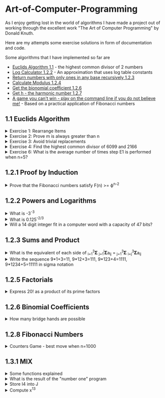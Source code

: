 # Art-of-Computer-Programming
As I enjoy getting lost in the world of algorithms I have made a project out of working through the excellent work "The Art of Computer Programming" by Donald Knuth.

Here are my attempts some exercise solutions in form of documentation and code.

Some algorithms that I have implemented so far are 
* [Euclids Algorithm 1.1](/exercises/chapter_1/one/euclids_algorithm.py) - the highest common divisor of 2 numbers
* [Log Calculator 1.2.2](/exercises/chapter_1/two/log_calculator.py) - An approximation that uses log table constants
* [Return numbers with only ones in any base recursively 1.2.3](/exercises/chapter_1/two/only_ones.py)
* [Calculate Modulus 1.2.4](/exercises/chapter_1/two/calculate_modulus.py)
* [Get the bionomial coefficient 1.2.6](/exercises/chapter_1/two/binomial_coefficients.py)
* [Get h - the harmonic number 1.2.7](exercises/chapter_1/two/harmonic_numbers.py)
* [A game you can't win - play on the command line if you do not believe me!](applications/counters_game.py) - Based on a practical application of Fibonacci numbers
## 1.1 Euclids Algorithm
<details>
  <summary>Exercise 1: Rearrange Items</summary>
  
  **Rearrange a, b, c, d to b, c, d, a**  
  e <-- b (a, b, c, d, b)  
  b <-- c (a, c, c, d, b)  
  c <-- d (a, c, d, d, b)  
  d <-- a (a, c, d, a, b)
  a <-- e (b, c, d, a)
</details>  

<details>
  <summary>Exercise 2: Prove m is always greater than n</summary>
  
**Prove m is always greater than n (except first iteration)**    

**Euclids Algorithm**  
E0: If m < n, exchange m <--> n  
E1: Divide m by n and let r be the remainder  
E2:  if r = 0 return n  
E3: Set m <- n, n <- r 

**Constraints**  
* n cannot be 1 as there would be no remainder  
* m and n cannot be equal as there would be no remainder  

**Attempted Solution**  
* r = m % n  
* We set m < n and n < r  
* This equals m < n and n < m % n 
* Whatever the value of n, m must be greater than m % n  
* m > m % n
</details>

<details>
<summary>Exercise 3: Avoid trivial replacements</summary>

  **Avoid Trivial Replacements**  

  **Attempted Solution**  
  Algorithm F - this looks like recursion
  * If m % n = 0 return n (Iteration 1)
  * If n % (m % n) = 0 return m % n (Iteration 2)
  * If (m % n) % (n % (m % n)) = 0 return n % (m % n) (Iteration 3)
  * If (n % (m % n)) % ((m % n) % (n % (m % n))) = 0 return (m % n) % (n % (m % n)) (Iteration 4)  

  The whole expression becomes the second arg  
  The second part of the expression, after the first modulus sign, becomes the first arg  

  So I seem to have overcomplicated this one...
  I have created a [recursive solution]("/exercises/chapter_1/one/euclids_algorithm") based on this
</details>


<details>
<summary>Exercise 4: Find the highest common divisor of 6099 and 2166</summary>

  **Find the highest common divisor of 6099 and 2166**  
  m=6099, n=2166
  * E1: r=1767
  * E2: False
  * E3: m=2166, n=1767
  * E1: r=399
  * E2: False
  * E3: m=1767, n=399
  * E1: r=171
  * E2: False
  * E3: m=399, n=171
  * E1: r=57
  * E2: False
  * E3: m=171, n=57
  * E2: True  

**Solution: 57**
</details>

<details>
<summary>Exercise 6: What is the average number of times step E1 is performed when n=5?</summary>

m=1 -> 1  
m=2 -> 2  
m=3 -> 3  
m=4 -> 2  
m=5 -> 1  
m=6 -> 2  
m=7 -> 3  
m=8 -> 4  
m=9 -> 3  
m=10 -> 1  
m=11 -> 2  
m=12 -> 3  
m=13 -> 4  
m=14 -> 3  
m=15 -> 1  
m=16 -> 2  
m=17 -> 3  
m=18 -> 4  
m=19 -> 3  
m=20 -> 1  

Average = 48 / 20 = 2.4
Check solution using the [recursive function]("/exercises/chapter_1/one/exercise_six").  
Setting m to 1,000,000 can be run in a reasonable time with the answer of 2.599996.  
This is very close to 2.6  

**Solution: 2.6**
</details>

## 1.2.1 Proof by Induction
<details>
<summary>Prove that the Fibonacci numbers satisfy F(n) >= ϕ<sup>n-2</sup></summary>

Where:

* ϕ = (1 + √5) / 2  
* 1 + ϕ = ϕ<sup>2</sup>   

Test:
* F<sub>(1)</sub> = 1
* F<sub>(1)</sub> >= ϕ<sup>n-2</sup> = ϕ<sup>-1</sup>
* 1 >= ϕ<sup>-1</sup>
* 1 >= 1 / ϕ
* ϕ >= 1 (Multiply by ϕ)
* (1 + √5) / 2 >= 1 (Sub real value for ϕ)
* 1 + √5 >= 2
* √5 >= 1 (Test is True)

Assert:
* F<sub>(n)</sub> >= ϕ<sup>n-2</sup>
* So F<sub>(n+1)</sub> >= ϕ<sup>n-1</sup>
* And F<sub>(n-1)</sub> >= ϕ<sup>n-3</sup>

Prove:
* F<sub>(n+1)</sub> >= F<sub>(n-1)</sub> + F<sub>(n)</sub> (The next in the sequence adds the previous 2 numbers)
* F<sub>(n+1)</sub> >= ϕ<sup>n-3</sup> + ϕ<sup>n-2</sup> (Substitute for the phi)
* ϕ<sup>n-3</sup> + ϕ<sup>n-2</sup> = ϕ<sup>n-3</sup>(1 + ϕ)
* ϕ<sup>n-3</sup>(1 + ϕ) = ϕ<sup>n-3</sup>(ϕ<sup>2</sup>) (As 1 + ϕ = ϕ<sup>2</sup>)
* ϕ<sup>n-3</sup>(ϕ<sup>2</sup>) = ϕ<sup>n-1</sup>
* ϕ<sup>n-3</sup> + ϕ<sup>n-2</sup> = ϕ<sup>n-1</sup>
* F<sub>(n+1)</sub> >= ϕ<sup>n-1</sup>
* F<sub>(n)</sub> >= ϕ<sup>n-2</sup> - **Proof is Correct**

</details>

## 1.2.2 Powers and Logarithms
<details>
<summary>What is -3<sup>-3</sup></summary>

-3<sup>-3</sup> = -1/3<sup>3</sup> = **1/27**
</details>

<details>
<summary>What is 0.125<sup>-2/3</sup></summary>

* 0.125<sup>-2/3</sup> = (1/8)<sup>-2/3</sup>
* (1/8)<sup>-2/3</sup> = <sup>3</sup>√(1/8)<sup>2</sup>
* <sup>3</sup>√(1/8)<sup>2</sup> = 1 / (1/2)<sup>2</sup>
* 1 / (1/2)<sup>2</sup> = 1 / (1/4)
* 1 / (1/4) = **4**
</details>

<details>
<summary>Will a 14 digit integer fit in a computer word with a capacity of 47 bits?</summary>

Let us assume that the 14 digit integer is going be at its max value.  
This would make the integer have a value of 99,999,999,999,999 or 9.9 * 10<sup>13</sup>  
Lets call this integer *i*   
Mathematically this question is asking is 47 >= log<sub>2</sub>(i)?  
We could ask what is the max value that a 47 bit integer will hold?  
This is simple to answer as it is 2<sup>47</sup> which is 1.4 * 10<sup>14</sup>  
The max allowed value of 1.4 * 10<sup>14</sup> is much greater than 9.9 * 10<sup>13</sup>  
Therefore **Yes the 14 digit integer will fit into a 47 bit value**
</details>

## 1.2.3 Sums and Product
<details>
<summary>What is the equivalent of each side of <sub>i=1</sub><sup>3</sup>𝚺 <sub>j=1</sub><sup>i</sup>𝚺a<sub>ij</sub> = <sub>j=1</sub><sup>3</sup>𝚺 <sub>i=j</sub><sup>3</sup>𝚺a<sub>ij</sub></summary>

We are dealing with a loop within a loop. However, the inner loop is either reduced or incremented by an iteration each time the outer loop iterates.  

**LHS** - <sub>i=1</sub><sup>3</sup>𝚺 <sub>j=1</sub><sup>i</sup>𝚺a<sub>ij</sub>
* i=1 j=1 11 (next j gets reset, i gets incremented)
* i=2 j=1 21
* i=2 j=2 22 (next j gets reset, i gets incremented)
* i=3 j=1 31
* i=3 j=2 32
* i=3 j=3 33 (now both loops end)  

**LHS** = a<sub>11</sub> + (a<sub>21</sub> + a<sub>22</sub>) + (a<sub>31</sub> + a<sub>32</sub> + a<sub>33</sub>)

**RHS** - <sub>j=1</sub><sup>3</sup>𝚺 <sub>i=j</sub><sup>3</sup>𝚺a<sub>ij</sub>
* i=1 j=1 11
* i=2 j=1 21
* i=3 j=1 31 (j gets incremented, i gets reset to j)
* i=2 j=2 22
* i=3 j=2 32 (j gets incremented, i gets reset to j)
* i=3 j-3 33 (now both loops end)  

**RHS** = (a<sub>11</sub> + a<sub>21</sub> + a<sub>31</sub>) + (a<sub>22</sub> + a<sub>32</sub>) + a<sub>33</sub>  

**RHS == LHS**
</details>

<details>
<summary>Write the sequence 9*1+3=11, 9*12+3=111, 9*123+4=1111, 9*1234+5=11111 in sigma notation</summary>

If we were solving this in programming then we could use string parsing. However, a mathematical solution is more elegant.  

I have taken the authors solutions here and applied them to the case of n=4.

General formulae for base 10 is 9 <sub>k=0</sub><sup>n</sup>𝚺(n-k)10<sup>k</sup> + (n+1)  
Note that the multiplication by 9 and the addition of 5 is done on the result of the sum.  

Where n=4:  
9 <sub>k=0</sub><sup>4</sup>𝚺(4-k)10<sup>k</sup> + 5  

Summation loop as follows:
* k<sub>0</sub> = (4-0)10<sup>0</sup> = 4*1 = 4
* k<sub>1</sub> = (4-1)10<sup>1</sup> = 3*10 = 30
* k<sub>2</sub> = (4-2)10<sup>2</sup> = 2*100 = 200
* k<sub>3</sub> = (4-3)10<sup>3</sup> = 1*1000 = 1000
* k<sub>4</sub> = (4-4)10<sup>3</sup> = 0*10000 = 0

Sum total: 1000 + 200 + 30 + 4 = 1234  
Multiply by 9: 1234 * 9 = 11106  
Add 5: 11106 + 5 = 11111

It works for base 2 also!
General formulae for any base is...  
(b-1)<sub>k=0</sub><sup>n</sup>𝚺(n-k)b<sup>k</sup> + (n+1)  
So for base 2 we get  
(1)<sub>k=0</sub><sup>n</sup>𝚺(n-k)2<sup>k</sup> + (n+1)  
The multiplier is not needed in this case  
<sub>k=0</sub><sup>n</sup>𝚺(n-k)2<sup>k</sup> + (n+1)

Take n = 4 in base 2  
<sub>k=0</sub><sup>n</sup>𝚺(2-k)2<sup>2</sup> + 5  
* k<sub>0</sub> = (4-0)2<sup>0</sup> = 4*1 = 4
* k<sub>1</sub> = (4-1)2<sup>1</sup> = 3*2 = 6
* k<sub>2</sub> = (4-2)2<sup>2</sup> = 2*4 = 8
* k<sub>3</sub> = (4-3)2<sup>3</sup> = 1*8 = 8
* k<sub>4</sub> = (4-4)2<sup>3</sup> = 0*16 = 0

Sum total: 4 + 6 + 8 + 8 = 26  
Multiplier is 1 so nothing to do here    
Add 5: 26 + 5 = 31  which is 32 - 1   
This gives us 100000 - 1 = 11111 in binary

However, this notation can be simplified  
(b-1)<sub>k=0</sub><sup>n</sup>𝚺(n-k)b<sup>k</sup> + (n+1) = <sub>k=0</sub><sup>n</sup>𝚺 b<sup>k</sup>  
Does the new notation work?  
Let us try n=4 in base 2.  
<sub>k=0</sub><sup>n</sup>𝚺 b<sup>k</sup> = 2<sup>0</sup> + 2<sup>1</sup> + 2<sup>2</sup> + 2<sup>3</sup> + 2<sup>4</sup> = 1 + 2 + 4 + 8 + 16 = 31  
Base 10 is also simple = 1 + 10 + 100 + 1000 + 10000 = 11111

So with this simpler notation we get the same result in both base 2 and base 10

A recursive version of this algorithm can be found [here](/exercises/chapter_1/two/only_ones.py) 
</details>

## 1.2.5 Factorials
<details>
<summary>Express 20! as a product of its prime factors</summary>

20! = <sub>k>0</sub>𝚺 floor(20 / p<sup>k</sup>) for each prime factor  
Primes up to 20 = 2, 3, 5, 7, 11, 13, 17, 19  
As the 11, 13, 17 and 19 result in 1 by this sequence then we don't need to do any futher calculations for these numbers.  
We simply need to multiply the result by 11 * 13 * 17 * 19
* 20! as 2: <sub>k>0</sub>𝚺 floor(20 / 2<sup>k</sup>)
  * floor(20/2<sup>1</sup>) + floor(20/2<sup>2</sup>) + floor(20/2<sup>3</sup>) + floor(20/2<sup>4</sup>)
  * 10 + 5 + 2 + 1
  * 2<sup>18</sup>
* 20! as 3: <sub>k>0</sub>𝚺 floor(20 / 3<sup>k</sup>)
  * floor(20/3<sup>1</sup>) + floor(20/3<sup>2</sup>)
  * 6 + 2
  * 3<sup>8</sup>
* 20! as 5: <sub>k>0</sub>𝚺 floor(20 / 5<sup>k</sup>)
  * floor(20/5<sup>1</sup>)
  * 4
  * 5<sup>4</sup>
* 20! as 7: <sub>k>0</sub>𝚺 floor(20 / 7<sup>k</sup>)
  * floor(20/7<sup>1</sup>)
  * 2
  * 7<sup>2</sup>  

#### 20! = 2<sup>18</sup> * 3<sup>8</sup> * 5<sup>4</sup> * 7<sup>2</sup> * 11 * 13 * 17 * 19
```python
import math

2**18 * 3**8 * 5**4 * 7**2 * 11 * 13 * 17 * 19 == math.factorial(20)
```
```shell
Out[3]: True
```
</details>

## 1.2.6 Binomial Coefficients
<details>
<summary>How many bridge hands are possible</summary>

This is calculated using the formulae n! / (k! * (n-k)!)

We can take each factorial expression n, k and n-k and calculate it as a product of prime factors.  
Once that has been done each exponential expression can either be multiplied or divided out.   
The final result can be seen [here](/exercises/chapter_1/two/binomial_coefficients.py)
```python
{2: 4, 5: 2, 7: 2, 17: 1, 23: 1, 41: 1, 43: 1, 47: 1}
```
2<sup>4</sup> * 5<sup>2</sup> * 7<sup>2</sup> * 17 * 23 * 41 * 43 * 47  
Resulting in **635 013 559 600**
</details>

## 1.2.8 Fibonacci Numbers
<details>
<summary>Counters Game - best move when n=1000</summary>

Rules - for 2 players
* There is a pile containing n counters. 
* The first player removes any number of counters, leaving at least one.  
* Each player must take at least one counter.
* Each player can take a maximum of 2 times the counters that the previous player took.

Let us imagine that there are 11 counters to start with.  

We shall assume that neither player wants to face certain loss.  
Therefore, their options shall be restricted to < CEIL(n/3)  

A summary of such a game make look like this:  

RC = Remaining Counters

| Turn | Player A | Options | RC  | Player B | Options | RC  |
|------|----------|---------|-----|----------|---------|-----|
| 0    | -        |         |     | -        |         | 11  |
| 1    | 3        | 1 2 3   | 8   | 1        | 1 2     | 7   |
| 2    | 2        | 1 2     | 5   | 1        | -       | 4   |
| 3    | 1        | -       | 3   | 1        | -       | 2   |
| 4    | 2        | -       | 0   |          |         |     |

This worked out pretty well for Player A. Only in their first turn did player B have any choice!  

Player B could have selected 2 counters.   
However, that would have left player A able to take a single counter from the 6 remaining, still leaving 5 counters for player B - ensuring victory!  

What if there are 15 counters? How many counters should Player A take?  
What are the max counters? max = CEIL(n/3) - 1 = 4.  
* This makes sense because if Player A took 5 counters player B would simply take 10 thus winning the game.  
* If Player A took 4 counters this would leave 11, which as we can see from our previous table allows player B certain victory.  
* What if Player A tries to always leave a fibonacci number of counters for his opponent?  
* At no time must he leave his opponent in a position to leave a fibonacci number of counters for him.  
* Options for Player A will be restricted with these rules in mind  

| Turn | Player A | Options | RC  | Player B | Options | RC  |
|------|----------|---------|-----|----------|---------|-----|
| 0    | -        |         |     | -        |         | 15  |
| 1    | 2        | -       | 13  | 4        | 1 2 3 4 | 9   |
| 2    | 1        | -       | 8   | 1        | 1 2     | 7   |
| 3    | 2        | -       | 5   | 1        | -       | 4   |
| 4    | 1        | -       | 3   | 1        | -       | 2   |
| 5    | 2        | -       | 0   |          |         |     |

Player A wins again! We note on turn 2 Player B could have chosen 2 counters.  
Player A Would then have taken 1 counter on turn 3 leaving the game in the same state.  
What about turn 1? Player B could have chosen 1, 2 or 3 instead. 
* Player B chooses 3, RC=10, Player A chooses 2. No difference.
* Player B chooses 2, RC=11, Player A chooses 3. No difference.
* Player B chooses 1, RC=12
  * Player A much choose 1. 
  * Choosing 2 would allow his opponent to leave him with a fibonacci number of counters.
  * RC=11. Now Player B can choose 1 or 2.  
  * If Player B leaves 10 counters Player A will choose 2 and leave 8.  
  * If Player B leaves 9 counters Player A will choose 1 and leave 8.
  * Either way certain victory follows for Player A.

What if there are 1000 counters. What move should Player A make?  
* max = CEIL(n/3) - 1
* n/3 = 333.33333...
* CEIL(333.333) = 334
* max = 333  

The most counters' player A can take is 333.  
* Player A must leave at least 1000 - 333 counters = 667
* The first Fibonacci number after 667 is 987.
* Player A must take **13 counters** for his first move
</details>

## 1.3.1 MIX 
<details>
<summary>Some functions explained</summary>

Some of the more complex functions are explained here in detail
<details>
<summary>CHAR</summary>

* Contents of rA is turned into a 10 byte code. 
  * Take our example of register A storing the number 10000.
  * 0 has a character code of 30
  * 1 has a character code of 31
  * rA would store 0's
    * This would equal 30 30 30 30 30
  * rX would store the string representation of 10000
    * This would equal 31 30 30 30 30
</details>

<details>
<summary>MOVE</summary>

* MOVE -1,1(1)
* MOVE x,y(z)
* x is the source memory address. The contents are copied to the memory address held in rI1
  * This is hard set to rI1 and is not changed by any of the variables x, y, z
* y is the index register and therefore must be between 1 and 6. 
  * The contents of the Index register are added to the source memory address
  * In our example y=1 which means the contents or rI1 are added to the initial memory location of -1
  * As rI1 held the address of 2 the source memory address is modified to memory location 1.
  * Therefore, the contents of 1 (0/NOP) is copied to 2
  * rI1 is then incremented by 1
* z is the number of operations or copies that are carried out
</details>

<details>
<summary>NUM</summary>

* 1000010000 is assumed to be a number in string text. 
* We may see this in modern programming languages as "1000010000"
* Each Byte in MIX can contain 6 bits allowing a maximum of 64 values
  * This allows for 0 - 63 in binary 000000 to 111111
* Each word can store 6 bytes 
  * This allows for the +/- sign and 5 bytes
    * [+][0][0][0][0][63] would simply be 63
    * [+][0][0][0][1][0] would be 64 as we have used the next byte
    * [+][0][0][1][0][0] would be 64<sup>2</sup> or 3969
    * Therefore, each byte can allow a maximum of 64<sup>i</sup> values
    * [+][64<sup>4</sup>][64<sup>4</sup>][64<sup>3</sup>][64<sup>2</sup>][64<sup>1</sup>] represent the max values depending on position
* To turn manually "1000010000" into a numeric value that MIX can understand we have to find the log base 2 of this number
* log<sub>2</sub>1000010000 = ~29.897
  * 64 = 2<sup>6</sup> and so log<sub>64</sub>1000010000 = 29.897 / 6 = ~4.98
  * If this was over 5 we would not be able to store it
    * In this case MIX stores the remainder
  * We know now all bytes are required including the first one that represents 64<sup>4</sup>
  * 1000010000 / 64<sup>4</sup> = ~59.6
  * floor(59.6) = 59
  * **The first byte is 59**
* Calculating the second byte
  * We now need the remainder
  * 1000010000 - (59 * 64<sup>4</sup>) = 10154256
  * 10154256 / 64<sup>3</sup> = ~38.74
  * floor(38.74) = 38
  * **The second byte is 38**
* Calculating the third byte
  * 10154256 - (38 * 64<sup>3</sup>) = 192784
  * 192784 / 64<sup>2</sup> = ~47.07
  * **The third byte is 47**
* Calculating the fourth byte
  * 192784 - (47 * 64<sup>2</sup>) = 272
  * 272 / 64 = 4.25
  * **The fourth byte is 4**
* Calculating the fifth byte
  * 272 - (4 * 64) = 16
  * **The fifth byte is 16**
* Register A is left with 59 38 47 4 16 after the conversion
</details>
</details>

<details>

<summary>What is the result of the "number one" program</summary>

| INSTRUCTION  | Description                                                                          | Register A      | Register X      | Register I1 | Other                 | Results Explanation                                                                                                                        | Instruction # | Execution Time |
|--------------|--------------------------------------------------------------------------------------|-----------------|-----------------|-------------|-----------------------|--------------------------------------------------------------------------------------------------------------------------------------------|---------------|----------------|
| ORIG 1       | Store the instructions from set location onwards                                     |                 |                 |             |                       | All instructions start from memory location 1                                                                                              |               |                |
| STZ 1        | Store the Value of 0 at location 1                                                   | +00000          | +00000          | +00         | Mem1: +00000          |                                                                                                                                            | 33            | 2              |
| ENNX 1       | Enter Negative Number Value at X                                                     |                 | -00001          |             |                       | -1 gets stored in rX                                                                                                                       | 55            | 1              |
| STX 1(0:1)   | Store the rhs digits and +/- sign X at Memory location 1 lhs                         |                 |                 |             | Mem1: -100000         |                                                                                                                                            | 31            | 2              |
| SLAX 1       | Shift Left Including A & X                                                           |                 | -00010          |             |                       | No change to A as all zeros, Register X gets shifted                                                                                       | 06            | 2              |
| ENNA 1       | Enter Negative Value into A                                                          | -00001          |                 |             |                       | Register A is loaded with -00001                                                                                                           | 48            | 1              |
| INCX 1       | Increases Register X by the Value of 1                                               |                 | -0 0 0 0 63     |             |                       | Register X is increased by 1 causing -10(-64 in base 10) to be increased by 1. The value of -63 is now stored.                             | 55            | 1              | 
| ENT1 1       | Enter Value into the register                                                        |                 |                 | +01         |                       | Register I1 is set to +01                                                                                                                  | 49            | 1              |
| SRC 1        | Shift Right Circularly by given amount                                               | -63 0 0 0 0     | -1 0 0 0 0      |             |                       | Reg A is set to -10000 and Reg X is set to +10000                                                                                          | 06            | 2              |
| ADD 1        | Add The Memory location of 1 to Register A                                           | -0 0 0 0 0      |                 |             | Overflow is set to on | -63 - 1 would require 7 bits to store as the number would now be -1 0 0 0 0 0 0. This causes an overflow with remainder 0.                 | 01            | 2              |
| DEC1 -1      | Decrease Register X by the value of -1                                               |                 |                 | +02         |                       | A decrease of minus 1 is an increase of 1 so rI1 is set to +02                                                                             | 49            | 1              |
| STZ 1        | Store the Value of 0 at location 1                                                   |                 |                 |             | Mem1: +00000          | Mem 1 gets set to zero                                                                                                                     | 33            | 2              |
| CMPA 1       | Register A is compared to the memory                                                 |                 |                 |             | Comparison: EQUAL     | Register A contains +00000 and Memory 1 contains 00000                                                                                     | 56            | 2              |
| MOVE -1,1(1) | Copy data from specified memory location to location set in rI1 - then increment rI1 |                 |                 | +03         | Mem2: +00000          | This copies the data from memory address 1 to mem address 2. 3 is stored in rI1 and -1 is the parameter so the target memory address is 2. | 07            | 3              |
| NUM 1        | Convert the contents of Register A and X to Numeric values to be stored in A         | -00 00 02 28 16 |                 |             |                       | +00000 10000 is converted to a number. 10,000 -> encoded num.                                                                              | 05            | 10             |
| CHAR 1       | Convert the contents of Register A to a 10 byte code, thus using Registers A & X     | -30 30 30 30 30 | -31 30 30 30 30 |             |                       | Contents of Register A is turned into a 10 byte decimal number that fills both rA and rX                                                   | 05            | 10             |

End state:
* Register A: -30 30 30 30 30
* Register X: -31 30 30 30 30
* Register I1: +03
* Mem1: +00000
* Mem2: +00000
* Comparison: EQUAL
* Overflow is set to ON

If the starting cell is 0 then there will be some discrepancies:
* The sign on rI1 will be - not +
* The overflow toggle will be set to off
* The comparison indicator will be set to EQUAL not LESS
  * This is because the ADD 1 instruction will add zero as the contents of memory 1 will be zero.
<details>
<summary>Only the program</summary>

* ORIG 1
* STZ 1         
* ENNX 1       
* STX 1(0:1)   
* SLAX 1       
* ENNA 1       
* INCX 1        
* ENT1 1       
* SRC 1        
* ADD 1        
* DEC1 -1      
* STZ 1        
* CMPA 1       
* MOVE -1,1(1) 
* NUM 1        
* CHAR 1  
* HLT 1
</details>
</details>


<details>
<summary>Store I4 into J</summary>

As long as the number is greater than 0 and less than 3001.  
Example n=2041
* Setup
  * INC4 2041 
  * JMP 3000 
  * ORIG 3000 
* Copy r4 into rJ
  * LDX 3003 
  * STX -1,4 
  * JMP -1,4 
  * JMP 3004 
* End
  * HLT

Explanation of the program

| Instruction | Changes                | Description                                                                                 | Current Cell |
|-------------|------------------------|---------------------------------------------------------------------------------------------|--------------|
| INC4 2041   | r4 <-- +31 57          | The numerical representation of 2041 is stored in r4                                        | 0            |
| JMP 3000    | rJ <-- +0 2            | Jump to cell 3000, Register J stores the next location if it had not been interrupted, 2    | 1            |
| ORIG 3000   |                        | All instructions from here are set to memory 3000 onwards                                   | N/A          |
| LDX 3003    | rX <-- +46 60 0 0 39   | Register X stores the instruction to JMP to 3004 from cell 3003                             | 3000         |
| STX -1,4    | 2040 <-- +46 60 0 0 39 | Cell 2040 (-1 + the contents of r4) now store the instruction to Jump to cell 3004          | 3001         |
| JMP -1,4    | rJ <-- +46 59          | Jump to cell 2040, Register J stores the next location if it had not been interrupted, 3003 | 3002         |
| JMP 3004    | rJ <-- +31 57          | Jump to cell 3004, Register J stored the next location if it had not been interrupted, 2041 | 2040         |
| HLT         |                        | End of routine                                                                              | 3004         |

</details>

<details>
<summary>Compute x<sup>13</sup></summary>

Result is held in register A  
x is held in mem 2000  
For example x = 4

Setup
* INCA 4
* STA 2000
* SUB 2000

ALGO
* ADD 2000
* INC1 50
* MOVE 10(1)
* DEC1 41
* MOVE 8(22) *5 to the power of (2 plux x/2) where x is in ()
* MUL 2000
* SLAX 5

END
* HLT
</details>